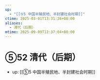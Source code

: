 ```yaml
---
up:
  - "[[⑤5 中国半殖民地、半封建社会时期]]"
ctime: 2025-03-01T13:31:26+08:00
aliases:
  - 清代（后期）
mtime: 2025-09-09T12:37:04+08:00
---
```


# ⑤52 清代（后期）

- up: [[⑤5 中国半殖民地、半封建社会时期]]
